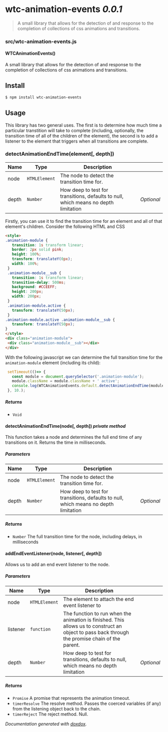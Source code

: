 # wtc-animation-events *0.0.1*

> A small library that allows for the detection of and response to the completion of collections of css animations and transitions.


### src/wtc-animation-events.js


#### WTCAnimationEvents() 

A small library that allows for the detection of and response to the completion of collections of css animations and transitions.
## Install
```sh
$ npm install wtc-animation-events
```
## Usage
This library has two general uses. The first is to determine how much time a particular transtition will take to complete 
(including, optionally, the transition time of all of the children of the element), the second is to add a listener to the 
element that triggers when all transitions are complete.

### detectAnimationEndTime(element[, depth])

| Name | Type | Description |  |
| ---- | ---- | ----------- | -------- |
| node | `HTMLElement`  | The node to detect the transition time for. | &nbsp; |
| depth | `Number`  | How deep to test for transitions, defaults to null, which means no depth limitation | *Optional* |

Firstly, you can use it to find the transition time for an element and all of that element's children. Consider the following HTML and CSS
```html
<style>
.animation-module {
   transition: 1s transform linear;
   border: 2px solid pink;
   height: 100%;
   transform: translateY(0px);
   width: 100%;
 }
 .animation-module__sub {
   transition: 1s transform linear;
   transition-delay: 500ms;
   background: #CCEEFF;
   height: 200px;
   width: 200px;
 }
 .animation-module.active {
   transform: translateY(50px);
 }
.animation-module.active .animation-module__sub {
   transform: translateY(50px);
}
</style>
<div class="animation-module">
 <div class="animation-module__sub"></div>
</div>
```

With the following javascript we can determine the full transition time for the `animation-module` element (including its child):
```javascript
 setTimeout(()=> {
   const module = document.querySelector('.animation-module');
   module.className = module.className + ' active';
   console.log(WTCAnimationEvents.default.detectAnimationEndTime(module)); // 1500
 }, 10.);
```






##### Returns


- `Void`



#### detectAnimationEndTime(node[, depth])  *private method*

This function takes a node and determines the full end time of any transitions
on it. Returns the time in milliseconds.




##### Parameters

| Name | Type | Description |  |
| ---- | ---- | ----------- | -------- |
| node | `HTMLElement`  | The node to detect the transition time for. | &nbsp; |
| depth | `Number`  | How deep to test for transitions, defaults to null, which means no depth limitation | *Optional* |




##### Returns


- `Number`  The full transition time for the node, including delays, in milliseconds



#### addEndEventListener(node, listener[, depth]) 

Allows us to add an end event listener to the node.




##### Parameters

| Name | Type | Description |  |
| ---- | ---- | ----------- | -------- |
| node | `HTMLElement`  | The element to attach the end event listener to | &nbsp; |
| listener | `function`  | The function to run when the animation is finished. This allows us to construct an object to pass back through the promise chain of the parent. | &nbsp; |
| depth | `Number`  | How deep to test for transitions, defaults to null, which means no depth limitation | *Optional* |




##### Returns


- `Promise`  A promise that represents the animation timeout.
- `timerResolve`  The resolve method. Passes the coerced variables (if any) from the listening object back to the chain.
- `timerReject`  The reject method. Null.




*Documentation generated with [doxdox](https://github.com/neogeek/doxdox).*
